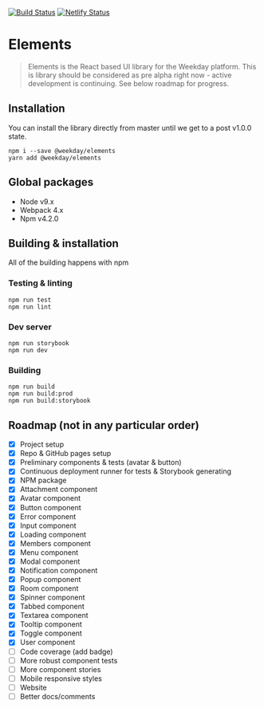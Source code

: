 [![Build Status](https://travis-ci.org/getweekday/elements.svg?branch=master)](https://travis-ci.org/getweekday/elements)
[![Netlify Status](https://api.netlify.com/api/v1/badges/6d8f92d2-41a4-4e14-9a5e-22e9a1230853/deploy-status)](https://app.netlify.com/sites/weekday-elements/deploys)

# Elements
> Elements is the React based UI library for the Weekday platform. This is library should be considered as pre alpha right now - active development is continuing. See below roadmap for progress.

## Installation
You can install the library directly from master until we get to a post v1.0.0 state.
```
npm i --save @weekday/elements
yarn add @weekday/elements
```

## Global packages
- Node v9.x
- Webpack 4.x
- Npm v4.2.0

## Building & installation
All of the building happens with npm

### Testing & linting
```
npm run test
npm run lint
```
### Dev server
```
npm run storybook
npm run dev
```

### Building
```
npm run build
npm run build:prod
npm run build:storybook
```

## Roadmap (not in any particular order)
- [x] Project setup
- [x] Repo & GitHub pages setup
- [x] Preliminary components & tests (avatar & button)
- [x] Continuous deployment runner for tests & Storybook generating
- [x] NPM package
- [x] Attachment component
- [x] Avatar component
- [x] Button component
- [x] Error component
- [x] Input component
- [x] Loading component
- [x] Members component
- [x] Menu component
- [x] Modal component
- [x] Notification component
- [x] Popup component
- [x] Room component
- [x] Spinner component
- [x] Tabbed component
- [x] Textarea component
- [x] Tooltip component
- [x] Toggle component
- [x] User component
- [ ] Code coverage (add badge)
- [ ] More robust component tests
- [ ] More component stories
- [ ] Mobile responsive styles
- [ ] Website
- [ ] Better docs/comments
